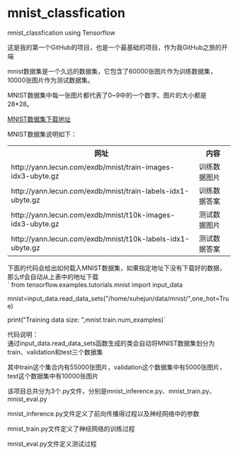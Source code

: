 # mnist_classfication
mnist_classfication using Tensorflow<br>

这是我的第一个GitHub的项目，也是一个最基础的项目，作为我GitHub之旅的开端<br>

mnist数据集是一个久远的数据集，它包含了60000张图片作为训练数据集，10000张图片作为测试数据集。<br>

MNIST数据集中每一张图片都代表了0~9中的一个数字。图片的大小都是28*28。<br>

[MNIST数据集下载地址](https://pan.baidu.com/s/1jPZw35AH_fx7e_jbxI5I2A)

MNIST数据集说明如下：<br>
<table>
  <tr>
    <th>网址</th>
    <th>内容</th>
  </tr>
  <tr>
    <td>http://yann.lecun.com/exdb/mnist/train-images-idx3-ubyte.gz</td>
    <td>训练数据图片</td>
  </tr>
  <tr>
    <td>http://yann.lecun.com/exdb/mnist/train-labels-idx1-ubyte.gz</td>
    <td>训练数据答案</td>
  </tr>
  <tr>
    <td>http://yann.lecun.com/exdb/mnist/t10k-images-idx3-ubyte.gz</td>
    <td>测试数据图片
  </tr>
  <tr>
    <td>http://yann.lecun.com/exdb/mnist/t10k-labels-idx1-ubyte.gz</td>
    <td>测试数据答案</br>
</table>

下面的代码会给出如何载入MNIST数据集，如果指定地址下没有下载好的数据，那么tf会自动从上表中的地址下载<br>
`
from tensorflow.examples.tutorials.mnist import input_data

mnist=input_data.read_data_sets("/home/xuhejun/data/mnist/",one_hot=True)    

print("Training data size: ",mnist.train.num_examples)`

代码说明：<br>
通过input_data.read_data_sets函数生成的类会自动将MNIST数据集划分为train、validation和test三个数据集<br>

其中train这个集合内有55000张图片，validation这个数据集中有5000张图片，test这个数据集中有10000张图片<br>

该项目总共分为3个.py文件，分别是mnist_inference.py、mnist_train.py、mnist_eval.py<br>

mnist_inference.py文件定义了前向传播得过程以及神经网络中的参数<br>

mnist_train.py文件定义了神经网络的训练过程<br>

mnist_eval.py文件定义测试过程<br>
